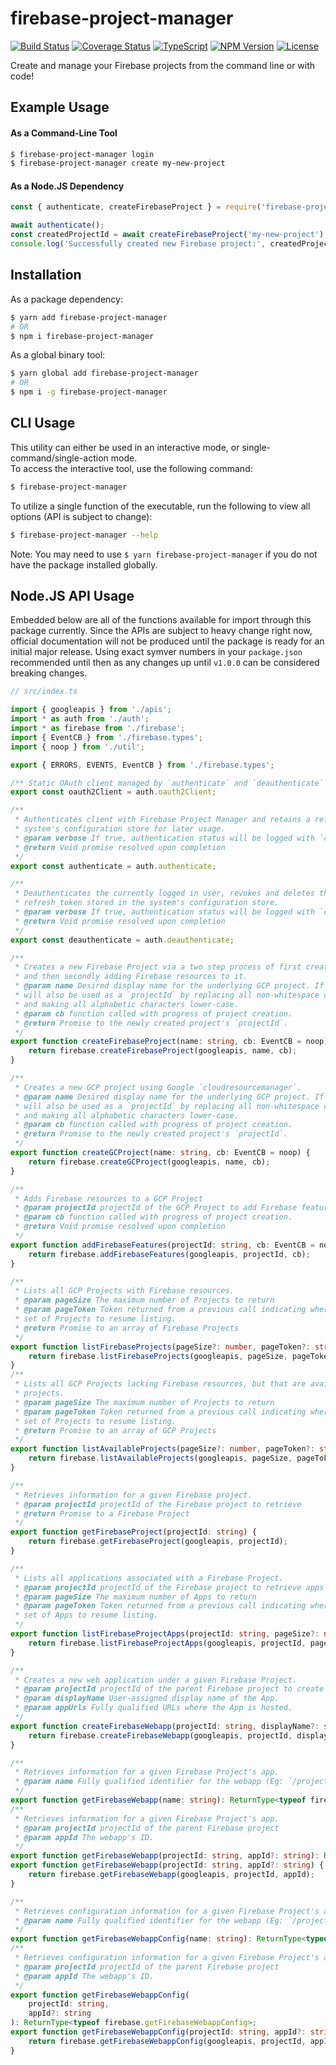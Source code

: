 # firebase-project-manager

[![Build Status](https://travis-ci.com/rioam2/firebase-project-manager.svg?branch=master)](https://travis-ci.com/rioam2/firebase-project-manager)
[![Coverage Status](https://coveralls.io/repos/github/rioam2/firebase-project-manager/badge.svg?branch=master)](https://coveralls.io/github/rioam2/firebase-project-manager?branch=master)
[![TypeScript](https://badges.frapsoft.com/typescript/version/typescript-next.svg?v=101)](https://github.com/ellerbrock/typescript-badges/)
[![NPM Version](https://img.shields.io/npm/v/firebase-project-manager.svg)](https://github.com/rioam2/firebase-project-manager)
[![License](https://img.shields.io/badge/license-MIT-blue.svg)](https://img.shields.io/badge/license-MIT-blue.svg)

Create and manage your Firebase projects from the command line or with code! 

## Example Usage

#### As a Command-Line Tool
```bash
$ firebase-project-manager login
$ firebase-project-manager create my-new-project
```

#### As a Node.JS Dependency
```javascript
const { authenticate, createFirebaseProject } = require('firebase-project-manager');

await authenticate();
const createdProjectId = await createFirebaseProject('my-new-project');
console.log('Successfully created new Firebase project:', createdProjectId);
```

## Installation

As a package dependency:

```bash
$ yarn add firebase-project-manager 
# OR
$ npm i firebase-project-manager
```

As a global binary tool:

```bash
$ yarn global add firebase-project-manager
# OR
$ npm i -g firebase-project-manager
```

## CLI Usage

This utility can either be used in an interactive mode, or single-command/single-action mode.   
To access the interactive tool, use the following command:

```bash
$ firebase-project-manager
```

To utilize a single function of the executable, run the following to view all options (API is subject to change):

```bash
$ firebase-project-manager --help
```

Note: You may need to use `$ yarn firebase-project-manager` if you do not have the package installed globally.

## Node.JS API Usage

Embedded below are all of the functions available for import through this package currently. Since the APIs are subject to heavy change right now, official documentation will not be produced until the package is ready for an initial major release. Using exact symver numbers in your `package.json` recommended until then as any changes up until `v1.0.0` can be considered breaking changes.

```ts
// src/index.ts

import { googleapis } from './apis';
import * as auth from './auth';
import * as firebase from './firebase';
import { EventCB } from './firebase.types';
import { noop } from './util';

export { ERRORS, EVENTS, EventCB } from './firebase.types';

/** Static OAuth client managed by `authenticate` and `deauthenticate` */
export const oauth2Client = auth.oauth2Client;

/**
 * Authenticates client with Firebase Project Manager and retains a refresh token in the
 * system's configuration store for later usage.
 * @param verbose If true, authentication status will be logged with `console.log`.
 * @return Void promise resolved upon completion
 */
export const authenticate = auth.authenticate;

/**
 * Deauthenticates the currently logged in user, revokes and deletes the currently cached
 * refresh_token stored in the system's configuration store.
 * @param verbose If true, authentication status will be logged with `console.log`.
 * @return Void promise resolved upon completion
 */
export const deauthenticate = auth.deauthenticate;

/**
 * Creates a new Firebase Project via a two step process of first creating a CGP Project
 * and then secondly adding Firebase resources to it.
 * @param name Desired display name for the underlying GCP project. If available, this name
 * will also be used as a `projectId` by replacing all non-whitespace characters with '-'
 * and making all alphabetic characters lower-case.
 * @param cb function called with progress of project creation.
 * @return Promise to the newly created project's `projectId`.
 */
export function createFirebaseProject(name: string, cb: EventCB = noop) {
	return firebase.createFirebaseProject(googleapis, name, cb);
}

/**
 * Creates a new GCP project using Google `cloudresourcemanager`.
 * @param name Desired display name for the underlying GCP project. If available, this name
 * will also be used as a `projectId` by replacing all non-whitespace characters with `-`
 * and making all alphabetic characters lower-case.
 * @param cb function called with progress of project creation.
 * @return Promise to the newly created project's `projectId`.
 */
export function createGCProject(name: string, cb: EventCB = noop) {
	return firebase.createGCProject(googleapis, name, cb);
}

/**
 * Adds Firebase resources to a GCP Project
 * @param projectId projectId of the GCP Project to add Firebase features to.
 * @param cb function called with progress of project creation.
 * @return Void promise resolved upon completion
 */
export function addFirebaseFeatures(projectId: string, cb: EventCB = noop) {
	return firebase.addFirebaseFeatures(googleapis, projectId, cb);
}

/**
 * Lists all GCP Projects with Firebase resources.
 * @param pageSize The maximum number of Projects to return
 * @param pageToken Token returned from a previous call indicating where in the
 * set of Projects to resume listing.
 * @return Promise to an array of Firebase Projects
 */
export function listFirebaseProjects(pageSize?: number, pageToken?: string) {
	return firebase.listFirebaseProjects(googleapis, pageSize, pageToken);
}
/**
 * Lists all GCP Projects lacking Firebase resources, but that are available to become Firebase
 * projects.
 * @param pageSize The maximum number of Projects to return
 * @param pageToken Token returned from a previous call indicating where in the
 * set of Projects to resume listing.
 * @return Promise to an array of GCP Projects
 */
export function listAvailableProjects(pageSize?: number, pageToken?: string) {
	return firebase.listAvailableProjects(googleapis, pageSize, pageToken);
}

/**
 * Retrieves information for a given Firebase project.
 * @param projectId projectId of the Firebase project to retrieve
 * @return Promise to a Firebase Project
 */
export function getFirebaseProject(projectId: string) {
	return firebase.getFirebaseProject(googleapis, projectId);
}

/**
 * Lists all applications associated with a Firebase Project.
 * @param projectId projectId of the Firebase project to retrieve apps of
 * @param pageSize The maximum number of Apps to return
 * @param pageToken Token returned from a previous call indicating where in the
 * set of Apps to resume listing.
 */
export function listFirebaseProjectApps(projectId: string, pageSize?: number, pageToken?: string) {
	return firebase.listFirebaseProjectApps(googleapis, projectId, pageSize, pageToken);
}

/**
 * Creates a new web application under a given Firebase Project.
 * @param projectId projectId of the parent Firebase project to create an application for
 * @param displayName User-assigned display name of the App.
 * @param appUrls Fully qualified URLs where the App is hosted.
 */
export function createFirebaseWebapp(projectId: string, displayName?: string, appUrls?: string[]) {
	return firebase.createFirebaseWebapp(googleapis, projectId, displayName, appUrls);
}

/**
 * Retrieves information for a given Firebase Project's app.
 * @param name Fully qualified identifier for the webapp (Eg: `/projects/.../webApp/...`)
 */
export function getFirebaseWebapp(name: string): ReturnType<typeof firebase.getFirebaseWebapp>;
/**
 * Retrieves information for a given Firebase Project's app.
 * @param projectId projectId of the parent Firebase project
 * @param appId The webapp's ID.
 */
export function getFirebaseWebapp(projectId: string, appId?: string): ReturnType<typeof firebase.getFirebaseWebapp>;
export function getFirebaseWebapp(projectId: string, appId?: string) {
	return firebase.getFirebaseWebapp(googleapis, projectId, appId);
}

/**
 * Retrieves configuration information for a given Firebase Project's app.
 * @param name Fully qualified identifier for the webapp (Eg: `/projects/.../webApp/...`)
 */
export function getFirebaseWebappConfig(name: string): ReturnType<typeof firebase.getFirebaseWebappConfig>;
/**
 * Retrieves configuration information for a given Firebase Project's app.
 * @param projectId projectId of the parent Firebase project
 * @param appId The webapp's ID.
 */
export function getFirebaseWebappConfig(
	projectId: string,
	appId?: string
): ReturnType<typeof firebase.getFirebaseWebappConfig>;
export function getFirebaseWebappConfig(projectId: string, appId?: string) {
	return firebase.getFirebaseWebappConfig(googleapis, projectId, appId);
}

```